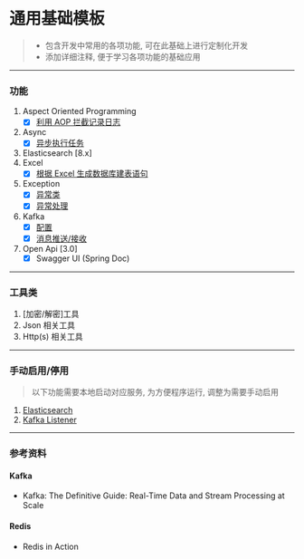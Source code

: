 # 通用基础模板

> * 包含开发中常用的各项功能, 可在此基础上进行定制化开发
> * 添加详细注释, 便于学习各项功能的基础应用
---

### 功能

1. Aspect Oriented Programming
    - [x] [利用 AOP 拦截记录日志](src/main/java/com/demo/aop/LogAspect.java)
2. Async
    - [x] [异步执行任务](src/main/java/com/demo/service/AsyncService.java)
3. Elasticsearch [8.x]
4. Excel
    - [x] [根据 Excel 生成数据库建表语句](src/main/java/com/demo/service/ExcelService.java)
5. Exception
    - [x] [异常类](src/main/java/com/demo/exception)
    - [x] [异常处理](src/main/java/com/demo/handler)
6. Kafka
    - [x] [配置](src/main/java/com/demo/config/KafkaConfig.java)
    - [x] [消息推送/接收](src/main/java/com/demo/service/KafkaService.java)
8. Open Api [3.0]
    - [x] Swagger UI (Spring Doc)

---

### 工具类

1. [加密/解密]工具
2. Json 相关工具
3. Http(s) 相关工具

---

### 手动启用/停用

> 以下功能需要本地启动对应服务, 为方便程序运行, 调整为需要手动启用

1. [Elasticsearch](src/main/java/com/demo/excluded/elasticsearch)
2. [Kafka Listener](src/main/java/com/demo/listener/DemoKafkaListener.java)

---

### 参考资料

#### Kafka

- Kafka: The Definitive Guide: Real-Time Data and Stream Processing at Scale

#### Redis

- Redis in Action